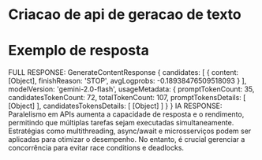 # Criacao de api de geracao de texto

# Exemplo de resposta

FULL RESPONSE:  GenerateContentResponse {
  candidates: [
    {
      content: [Object],
      finishReason: 'STOP',
      avgLogprobs: -0.18938476509518093
    }
  ],
  modelVersion: 'gemini-2.0-flash',
  usageMetadata: {
    promptTokenCount: 35,
    candidatesTokenCount: 72,
    totalTokenCount: 107,
    promptTokensDetails: [ [Object] ],
    candidatesTokensDetails: [ [Object] ]
  }
}
IA RESPONSE:  Paralelismo em APIs aumenta a capacidade de resposta e o rendimento, permitindo que múltiplas tarefas sejam executadas simultaneamente. Estratégias como multithreading, async/await e microsserviços podem ser aplicadas para otimizar o desempenho. No entanto, é crucial gerenciar a concorrência para evitar race conditions e deadlocks.